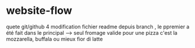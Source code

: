# website-flow
quete git/github 4
modification fichier readme depuis branch , le ppremier a été fait dans le principal
--> seul fromage valide pour une pizza c'est la mozzarella, buffala ou mieux fior di latte

